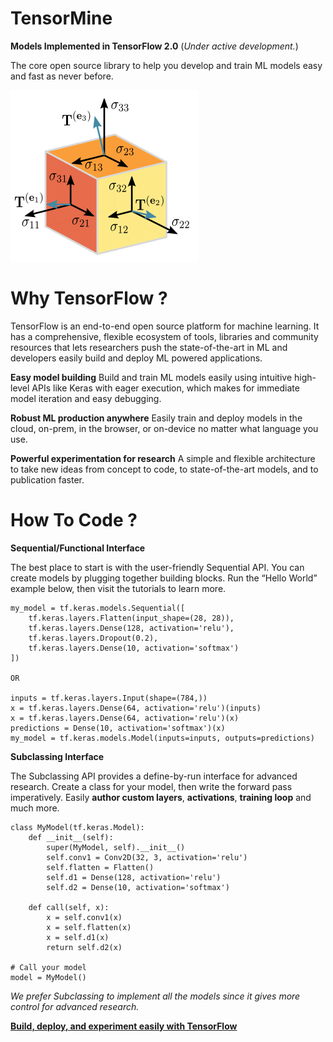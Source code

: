# TensorMine
**Models Implemented in TensorFlow 2.0** (*Under active development.*)

The core open source library to help you develop and train ML models easy and fast as never before.

![TensorMine](header.png)

# Why TensorFlow ?
TensorFlow is an end-to-end open source platform for machine learning. It has a comprehensive, flexible ecosystem of tools, libraries and community resources that lets researchers push the state-of-the-art in ML and developers easily build and deploy ML powered applications.

**Easy model building**
Build and train ML models easily using intuitive high-level APIs like Keras with eager execution, which makes for immediate model iteration and easy debugging.

**Robust ML production anywhere**
Easily train and deploy models in the cloud, on-prem, in the browser, or on-device no matter what language you use.

**Powerful experimentation for research**
A simple and flexible architecture to take new ideas from concept to code, to state-of-the-art models, and to publication faster.

# How To Code ?

**Sequential/Functional Interface**

The best place to start is with the user-friendly Sequential API. You can create models by plugging together building blocks. Run the “Hello World” example below, then visit the tutorials to learn more.

```
my_model = tf.keras.models.Sequential([
    tf.keras.layers.Flatten(input_shape=(28, 28)),
    tf.keras.layers.Dense(128, activation='relu'),
    tf.keras.layers.Dropout(0.2),
    tf.keras.layers.Dense(10, activation='softmax')
])

OR

inputs = tf.keras.layers.Input(shape=(784,))
x = tf.keras.layers.Dense(64, activation='relu')(inputs)
x = tf.keras.layers.Dense(64, activation='relu')(x)
predictions = Dense(10, activation='softmax')(x)
my_model = tf.keras.models.Model(inputs=inputs, outputs=predictions)
```


**Subclassing Interface**

The Subclassing API provides a define-by-run interface for advanced research. Create a class for your model, then write the forward pass imperatively. Easily **author custom layers**, **activations**, **training loop** and much more.

```
class MyModel(tf.keras.Model):
    def __init__(self):
        super(MyModel, self).__init__()
        self.conv1 = Conv2D(32, 3, activation='relu')
        self.flatten = Flatten()
        self.d1 = Dense(128, activation='relu')
        self.d2 = Dense(10, activation='softmax')

    def call(self, x):
        x = self.conv1(x)
        x = self.flatten(x)
        x = self.d1(x)
        return self.d2(x)

# Call your model
model = MyModel()
```

*We prefer Subclassing to implement all the models since it gives more control for advanced research.*

**[Build, deploy, and experiment easily with TensorFlow](https://www.tensorflow.org/)**